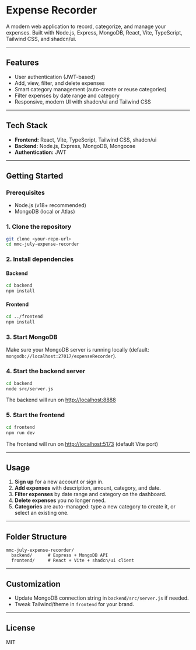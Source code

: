 # Expense Recorder

A modern web application to record, categorize, and manage your expenses. Built with Node.js, Express, MongoDB, React, Vite, TypeScript, Tailwind CSS, and shadcn/ui.

---

## Features

- User authentication (JWT-based)
- Add, view, filter, and delete expenses
- Smart category management (auto-create or reuse categories)
- Filter expenses by date range and category
- Responsive, modern UI with shadcn/ui and Tailwind CSS

---

## Tech Stack

- **Frontend:** React, Vite, TypeScript, Tailwind CSS, shadcn/ui
- **Backend:** Node.js, Express, MongoDB, Mongoose
- **Authentication:** JWT

---

## Getting Started

### Prerequisites
- Node.js (v18+ recommended)
- MongoDB (local or Atlas)

### 1. Clone the repository
```bash
git clone <your-repo-url>
cd mmc-july-expense-recorder
```

### 2. Install dependencies
#### Backend
```bash
cd backend
npm install
```
#### Frontend
```bash
cd ../frontend
npm install
```

### 3. Start MongoDB
Make sure your MongoDB server is running locally (default: `mongodb://localhost:27017/expenseRecorder`).

### 4. Start the backend server
```bash
cd backend
node src/server.js
```
The backend will run on [http://localhost:8888](http://localhost:8888)

### 5. Start the frontend
```bash
cd frontend
npm run dev
```
The frontend will run on [http://localhost:5173](http://localhost:5173) (default Vite port)

---

## Usage

1. **Sign up** for a new account or sign in.
2. **Add expenses** with description, amount, category, and date.
3. **Filter expenses** by date range and category on the dashboard.
4. **Delete expenses** you no longer need.
5. **Categories** are auto-managed: type a new category to create it, or select an existing one.

---

## Folder Structure

```
mmc-july-expense-recorder/
  backend/      # Express + MongoDB API
  frontend/     # React + Vite + shadcn/ui client
```

---

## Customization
- Update MongoDB connection string in `backend/src/server.js` if needed.
- Tweak Tailwind/theme in `frontend` for your brand.

---

## License

MIT 